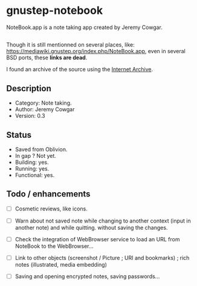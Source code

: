 # gnustep-notebook
NoteBook.app is a note taking app created by Jeremy Cowgar.

## 
Though it is still mentionned on several places, like:
 <https://mediawiki.gnustep.org/index.php/NoteBook.app>, even in several BSD ports,
these **links are dead**.

I found an archive of the source using the [Internet Archive](https://archive.org).

## Description

- Category: Note taking.
- Author: Jeremy Cowgar
- Version: 0.3

## Status

- Saved from Oblivion.
- In gap ? Not yet.
- Building: yes.
- Running: yes.
- Functional: yes.

## Todo / enhancements

- [ ] Cosmetic reviews, like icons.

- [ ] Warn about not saved note while changing to another context (input in another note) and while quitting.
without saving the changes.

- [ ] Check the integration of WebBrowser service to load an URL from NoteBook to the WebBrowser...

- [ ] Link to other objects (screenshot / Picture ; URI and bookmarks) ; rich notes (illustrated, media embedding)

- [ ] Saving and opening encrypted notes, saving passwords... 
